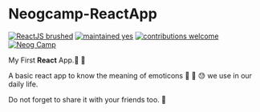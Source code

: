 # Neogcamp-ReactApp

[![ReactJS brushed](https://img.shields.io/badge/ReactJS-brushed-orange)]() [![maintained yes](https://img.shields.io/badge/maintained-yes-brightgreen)]() [![contributions welcome](https://img.shields.io/badge/contributions-welcome-blue)]() 
[![Neog Camp](https://img.shields.io/badge/Neog-camp-brightgreen)]() 


My First **React** App.:book: 📝

A basic react app to know the meaning of emoticons  💓 🙂 😓 we use in our daily life.

Do not forget to share it with your friends too. 🤝
 
